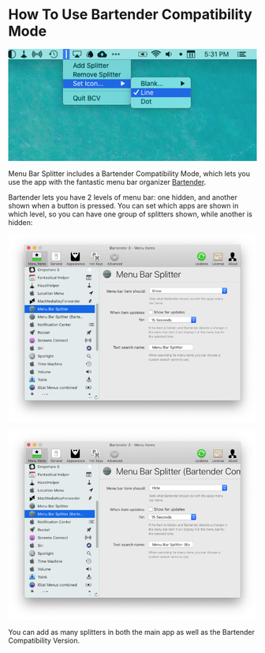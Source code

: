 # How To Use Bartender Compatibility Mode

![hero](/img/sc3.png)

Menu Bar Splitter includes a Bartender Compatibility Mode, which lets you use the app with the fantastic menu bar organizer [Bartender](https://www.macbartender.com/).

Bartender lets you have 2 levels of menu bar: one hidden, and another shown when a button is pressed. You can set which apps are shown in which level, so you can have one group of splitters shown, while another is hidden:

![bcvsc1](/img/bcv1.png)

![bcvsc2](/img/bcv2.png)

You can add as many splitters in both the main app as well as the Bartender Compatibility Version.